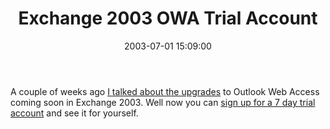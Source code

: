 ﻿---
layout: post
title: "Exchange 2003 OWA Trial Account"
comments: false
date: 2003-07-01 15:09:00
categories:
 - Technology
subtext-id: 29c90b5f-a1c5-45d2-a81a-f0be1fddd2ea
alias: /blog/Exchange-2003-OWA-Trial-Account.aspx
---


A couple of weeks ago [I talked about the upgrades](http://www.peterprovost.org/2003/05/22.html#a358) to Outlook Web Access coming soon in Exchange 2003. Well now you can [sign up for a 7 day trial account](http://www.microsoft.com/exchange/evaluation/ti/trial/owa.asp) and see it for yourself. 
